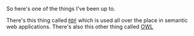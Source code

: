 So here's one of the things I've been up to.

There's this thing called [`RDF`](https://www.w3.org/RDF/) which is used all over the place in semantic web applications. There's also this other thing called [OWL](https://www.w3.org/TR/owl2-overview/)
